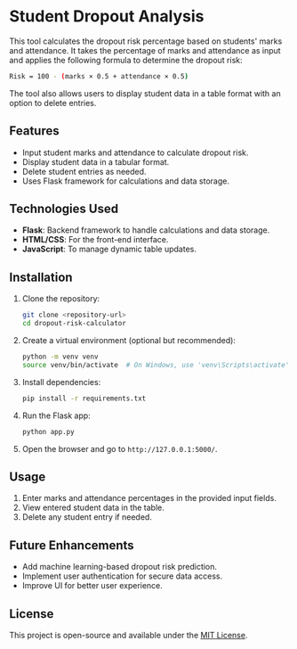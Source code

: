 # Student Dropout Analysis

This tool calculates the dropout risk percentage based on students' marks and attendance. It takes the percentage of marks and attendance as input and applies the following formula to determine the dropout risk:

```sh
Risk = 100 - (marks × 0.5 + attendance × 0.5)
```

The tool also allows users to display student data in a table format with an option to delete entries.

## Features
- Input student marks and attendance to calculate dropout risk.
- Display student data in a tabular format.
- Delete student entries as needed.
- Uses Flask framework for calculations and data storage.

## Technologies Used
- **Flask**: Backend framework to handle calculations and data storage.
- **HTML/CSS**: For the front-end interface.
- **JavaScript**: To manage dynamic table updates.

## Installation
1. Clone the repository:
   ```sh
   git clone <repository-url>
   cd dropout-risk-calculator
   ```
2. Create a virtual environment (optional but recommended):
   ```sh
   python -m venv venv
   source venv/bin/activate  # On Windows, use 'venv\Scripts\activate'
   ```
3. Install dependencies:
   ```sh
   pip install -r requirements.txt
   ```
4. Run the Flask app:
   ```sh
   python app.py
   ```
5. Open the browser and go to `http://127.0.0.1:5000/`.

## Usage
1. Enter marks and attendance percentages in the provided input fields.
2. View entered student data in the table.
3. Delete any student entry if needed.

## Future Enhancements
- Add machine learning-based dropout risk prediction.
- Implement user authentication for secure data access.
- Improve UI for better user experience.

## License
This project is open-source and available under the [MIT License](LICENSE).
